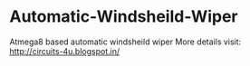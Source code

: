 # Automatic-Windsheild-Wiper
Atmega8 based automatic windsheild wiper
More details visit: http://circuits-4u.blogspot.in/
